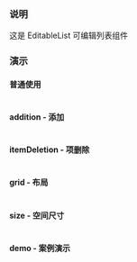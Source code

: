 ### 说明

这是 EditableList 可编辑列表组件

### 演示

#### 普通使用

```js {"codepath": "editableList.jsx"}
```

#### addition - 添加

```js {"codepath": "addition.jsx"}
```

#### itemDeletion - 项删除

```js {"codepath": "itemDeletion.jsx"}
```

#### grid - 布局

```js {"codepath": "grid.jsx"}
```

#### size - 空间尺寸

```js {"codepath": "size.jsx"}
```

#### demo - 案例演示

```js {"codepath": "demo.jsx"}
```
